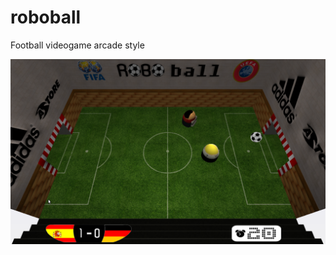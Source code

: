 # roboball
Football videogame arcade style

![Sample game](https://github.com/Heliot7/roboball/blob/master/screenshot.png)
